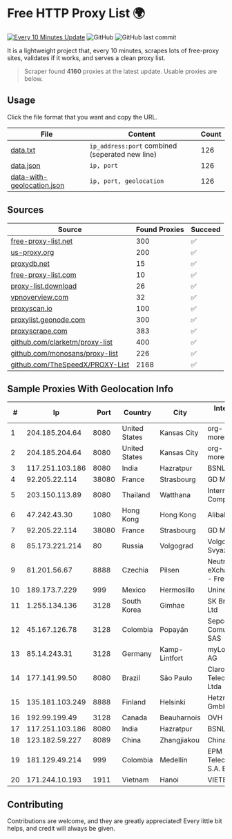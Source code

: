 
# Free HTTP Proxy List 🌍

[![Every 10 Minutes Update](https://github.com/mertguvencli/http-proxy-list/actions/workflows/main.yml/badge.svg?branch=main)](https://github.com/mertguvencli/http-proxy-list/actions/workflows/main.yml)
![GitHub](https://img.shields.io/github/license/mertguvencli/http-proxy-list)
![GitHub last commit](https://img.shields.io/github/last-commit/mertguvencli/http-proxy-list)

It is a lightweight project that, every 10 minutes, scrapes lots of free-proxy sites, validates if it works, and serves a clean proxy list.


> Scraper found **4160** proxies at the latest update. Usable proxies are below.

## Usage

Click the file format that you want and copy the URL.


|File|Content|Count|
|----|-------|-----|
|[data.txt](https://raw.githubusercontent.com/mertguvencli/http-proxy-list/main/proxy-list/data.txt)|`ip_address:port` combined (seperated new line)|126|
|[data.json](https://raw.githubusercontent.com/mertguvencli/http-proxy-list/main/proxy-list/data.json)|`ip, port`|126|
|[data-with-geolocation.json](https://raw.githubusercontent.com/mertguvencli/http-proxy-list/main/proxy-list/data-with-geolocation.json)|`ip, port, geolocation`|126|

## Sources

|Source|Found Proxies|Succeed|
|------|-------------|-------|
|[free-proxy-list.net](https://free-proxy-list.net)|300|✅|
|[us-proxy.org](https://www.us-proxy.org)|200|✅|
|[proxydb.net](http://proxydb.net)|15|✅|
|[free-proxy-list.com](https://free-proxy-list.com/?page=&port=&type%5B%5D=http&type%5B%5D=https&up_time=0&search=Search)|10|✅|
|[proxy-list.download](https://www.proxy-list.download/HTTP)|26|✅|
|[vpnoverview.com](https://vpnoverview.com/privacy/anonymous-browsing/free-proxy-servers)|32|✅|
|[proxyscan.io](https://www.proxyscan.io)|100|✅|
|[proxylist.geonode.com](https://proxylist.geonode.com/api/proxy-list?limit=300&page=1&sort_by=lastChecked&sort_type=desc&protocols=http,https)|300|✅|
|[proxyscrape.com](https://api.proxyscrape.com/v2/?request=displayproxies&protocol=http&timeout=10000&country=all&ssl=all&anonymity=all)|383|✅|
|[github.com/clarketm/proxy-list](https://raw.githubusercontent.com/clarketm/proxy-list/master/proxy-list-raw.txt)|400|✅|
|[github.com/monosans/proxy-list](https://raw.githubusercontent.com/monosans/proxy-list/main/proxies/http.txt)|226|✅|
|[github.com/TheSpeedX/PROXY-List](https://raw.githubusercontent.com/TheSpeedX/PROXY-List/master/http.txt)|2168|✅|


## Sample Proxies With Geolocation Info

|#|Ip|Port|Country|City|Internet Service Provider|
|-|--|----|-------|----|-------------------------|
|1|204.185.204.64|8080|United States|Kansas City|org-morenet.more.net|
|2|204.185.204.64|8080|United States|Kansas City|org-morenet.more.net|
|3|117.251.103.186|8080|India|Hazratpur|BSNL Internet|
|4|92.205.22.114|38080|France|Strasbourg|GD MASS Network|
|5|203.150.113.89|8080|Thailand|Watthana|Internet Thailand Company Ltd.|
|6|47.242.43.30|1080|Hong Kong|Hong Kong|Alibaba.com LLC|
|7|92.205.22.114|38080|France|Strasbourg|GD MASS Network|
|8|85.173.221.214|80|Russia|Volgograd|Volgograd Electro Svyaz|
|9|81.201.56.67|8888|Czechia|Pilsen|Neutral Free eXchange members - FreeTel alternate|
|10|189.173.7.229|999|Mexico|Hermosillo|Uninet S.A. de C.V|
|11|1.255.134.136|3128|South Korea|Gimhae|SK Broadband Co Ltd|
|12|45.167.126.78|3128|Colombia|Popayán|Sepcom Comunicaciones SAS|
|13|85.14.243.31|3128|Germany|Kamp-Lintfort|myLoc managed IT AG|
|14|177.141.99.50|8080|Brazil|São Paulo|Claro NXT Telecomunicacoes Ltda|
|15|135.181.103.249|8888|Finland|Helsinki|Hetzner Online GmbH|
|16|192.99.199.49|3128|Canada|Beauharnois|OVH Hosting|
|17|117.251.103.186|8080|India|Hazratpur|BSNL Internet|
|18|123.182.59.227|8089|China|Zhangjiakou|Chinanet|
|19|181.129.49.214|999|Colombia|Medellín|EPM Telecomunicaciones S.A. E.S.P.|
|20|171.244.10.193|1911|Vietnam|Hanoi|VIETEL|



## Contributing

Contributions are welcome, and they are greatly appreciated! Every
little bit helps, and credit will always be given.

